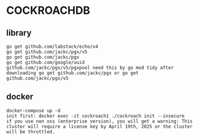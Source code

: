 # COCKROACHDB

## library
    go get github.com/labstack/echo/v4
    go get github.com/jackc/pgx/v5
    go get github.com/jackc/pgx
    go get github.com/google/uuid
    github.com/jackc/pgx/v5/pgxpool need this by go mod tidy after downloading go get github.com/jackc/pgx or go get github.com/jackc/pgx/v5

## docker
    docker-compose up -d
    init first: docker exec -it cockroach1 ./cockroach init --insecure
    if you use non oss (enterprise version), you will get a warning: This cluster will require a license key by April 19th, 2025 or the cluster will be throttled.